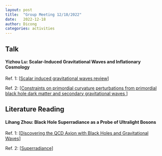 ```yaml
---
layout: post
title:  "Group Meeting 12/18/2022"
date:   2022-12-18
author: Dicong
categories: activities
---
```


## Talk

####  Yizhou Lu: Scalar-Induced Gravitational Waves and Inflationary Cosmology
 
Ref. 1: [[Scalar induced gravitational waves review](https://arxiv.org/abs/2109.01398)]

Ref. 2: [[Constraints on primordial curvature perturbations from primordial black hole dark matter and secondary gravitational waves
](https://arxiv.org/abs/1907.11896)]



## Literature Reading


#### Lihang Zhou: Black Hole Superradiance as a Probe of Ultralight Bosons

Ref. 1: [[Discovering the QCD Axion with Black Holes and Gravitational Waves](https://arxiv.org/abs/1411.2263)]

Ref. 2: [[Superradiance](https://arxiv.org/abs/1501.06570)]
